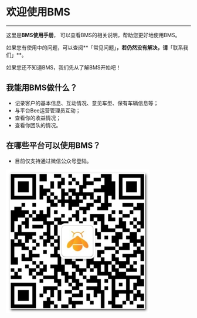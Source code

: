 # **欢迎使用BMS**

---

这里是**BMS使用手册**， 可以查看BMS的相关说明，帮助您更好地使用BMS。

如果您有使用中的问题，可以查阅**「常见问题」**，若仍然没有解决，请**「联系我们」**。

如果您还不知道BMS，我们先从了解BMS开始吧！

## **我能用BMS做什么？**

* 记录客户的基本信息、互动情况、意见车型、保有车辆信息等；
* 与平台Bee运营管理员互动；
* 查看你的收益情况；
* 查看你团队的情况。

## 在哪些平台可以使用BMS？

* 目前仅支持通过微信公众号登陆。

![](/assets/北极熊蜂-二维码.png)

